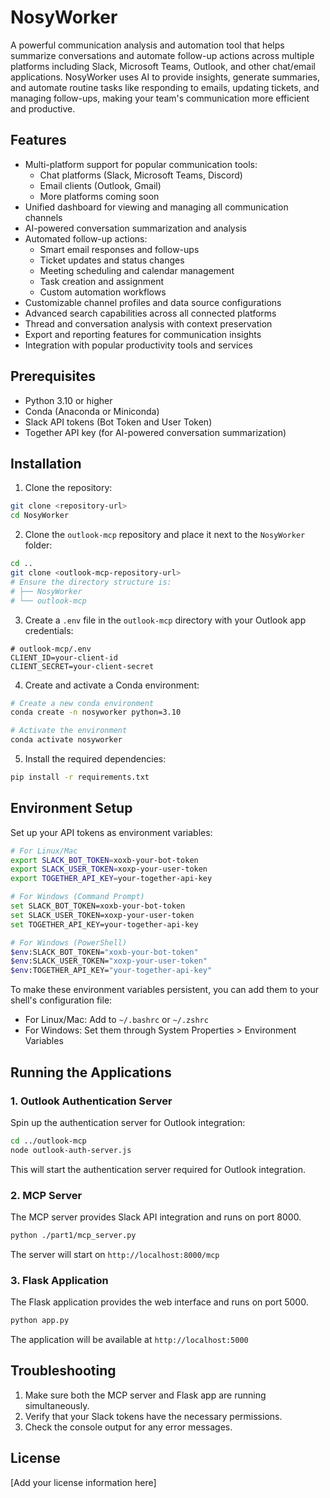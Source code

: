# NosyWorker

A powerful communication analysis and automation tool that helps summarize conversations and automate follow-up actions across multiple platforms including Slack, Microsoft Teams, Outlook, and other chat/email applications. NosyWorker uses AI to provide insights, generate summaries, and automate routine tasks like responding to emails, updating tickets, and managing follow-ups, making your team's communication more efficient and productive.

## Features

- Multi-platform support for popular communication tools:
  - Chat platforms (Slack, Microsoft Teams, Discord)
  - Email clients (Outlook, Gmail)
  - More platforms coming soon
- Unified dashboard for viewing and managing all communication channels
- AI-powered conversation summarization and analysis
- Automated follow-up actions:
  - Smart email responses and follow-ups
  - Ticket updates and status changes
  - Meeting scheduling and calendar management
  - Task creation and assignment
  - Custom automation workflows
- Customizable channel profiles and data source configurations
- Advanced search capabilities across all connected platforms
- Thread and conversation analysis with context preservation
- Export and reporting features for communication insights
- Integration with popular productivity tools and services

## Prerequisites

- Python 3.10 or higher
- Conda (Anaconda or Miniconda)
- Slack API tokens (Bot Token and User Token)
- Together API key (for AI-powered conversation summarization)

## Installation

1. Clone the repository:
```bash
git clone <repository-url>
cd NosyWorker
```

2. Clone the `outlook-mcp` repository and place it next to the `NosyWorker` folder:
```bash
cd ..
git clone <outlook-mcp-repository-url>
# Ensure the directory structure is:
# ├── NosyWorker
# └── outlook-mcp
```

3. Create a `.env` file in the `outlook-mcp` directory with your Outlook app credentials:
```env
# outlook-mcp/.env
CLIENT_ID=your-client-id
CLIENT_SECRET=your-client-secret
```

4. Create and activate a Conda environment:
```bash
# Create a new conda environment
conda create -n nosyworker python=3.10

# Activate the environment
conda activate nosyworker
```

5. Install the required dependencies:
```bash
pip install -r requirements.txt
```

## Environment Setup

Set up your API tokens as environment variables:

```bash
# For Linux/Mac
export SLACK_BOT_TOKEN=xoxb-your-bot-token
export SLACK_USER_TOKEN=xoxp-your-user-token
export TOGETHER_API_KEY=your-together-api-key

# For Windows (Command Prompt)
set SLACK_BOT_TOKEN=xoxb-your-bot-token
set SLACK_USER_TOKEN=xoxp-your-user-token
set TOGETHER_API_KEY=your-together-api-key

# For Windows (PowerShell)
$env:SLACK_BOT_TOKEN="xoxb-your-bot-token"
$env:SLACK_USER_TOKEN="xoxp-your-user-token"
$env:TOGETHER_API_KEY="your-together-api-key"
```

To make these environment variables persistent, you can add them to your shell's configuration file:
- For Linux/Mac: Add to `~/.bashrc` or `~/.zshrc`
- For Windows: Set them through System Properties > Environment Variables

## Running the Applications

### 1. Outlook Authentication Server

Spin up the authentication server for Outlook integration:

```bash
cd ../outlook-mcp
node outlook-auth-server.js
```

This will start the authentication server required for Outlook integration.

### 2. MCP Server

The MCP server provides Slack API integration and runs on port 8000.

```bash
python ./part1/mcp_server.py
```

The server will start on `http://localhost:8000/mcp`

### 3. Flask Application

The Flask application provides the web interface and runs on port 5000.

```bash
python app.py
```

The application will be available at `http://localhost:5000`

## Troubleshooting

1. Make sure both the MCP server and Flask app are running simultaneously.
2. Verify that your Slack tokens have the necessary permissions.
3. Check the console output for any error messages.

## License

[Add your license information here]